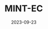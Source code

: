 ---
date: 2023-09-23
title: MINT-EC
pinned: true
redirect: '/tag/MintEC'
tags: []
thumbnail: 
    src: mint_ec_logo_kopie.jpg
    alt: Logo des MINT-EC
---